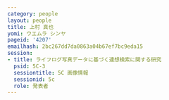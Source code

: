 ```yaml
---
category: people
layout: people
title: 上村 真也
yomi: ウエムラ シンヤ
pageid: '4207'
emailhash: 2bc267dd7da0863a04b67ef7bc9eda15
session:
- title: ライフログ写真データに基づく連想検索に関する研究
  psid: 5C-3
  sessiontitle: 5C 画像情報
  sessionid: 5c
  role: 発表者
---
```

